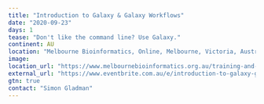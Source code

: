 ```yaml
---
title: "Introduction to Galaxy & Galaxy Workflows"
date: "2020-09-23"
days: 1
tease: "Don't like the command line? Use Galaxy."
continent: AU
location: "Melbourne Bioinformatics, Online, Melbourne, Victoria, Australia"
image: 
location_url: "https://www.melbournebioinformatics.org.au/training-and-events/"
external_url: "https://www.eventbrite.com.au/e/introduction-to-galaxy-galaxy-workflows-online-tickets-118405573257"
gtn: true
contact: "Simon Gladman"
---
```

